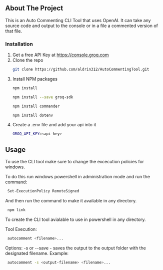 
<!-- ABOUT THE PROJECT -->
## About The Project
This is an Auto Commenting CLI Tool that uses OpenAI. It can take any source code and output to the console or in a file a commented version of that file.

### Installation

1. Get a free API Key at  https://console.groq.com
2. Clone the repo
   ```sh
   git clone https://github.com/aldrin312/AutoCommentingTool.git
   ```
3. Install NPM packages
   ```sh
   npm install
   ```
   ```sh
   npm install --save groq-sdk
   ```
   ```sh
   npm install commander
   ```
   ```sh
   npm install dotenv
   ```
4. Create a .env file and add your api into it
    ```sh
    GROQ_API_KEY=<api-key>
   ```
<!-- USAGE EXAMPLES -->
## Usage

To use the CLI tool make sure to change the excecution policies for windows.

To do this run windows powershell in administration mode and run the command:
   ```sh
    Set-ExecutionPolicy RemoteSigned
   ```
And then run the command to make it available in any directory.
   ```sh
    npm link
   ```
To create the CLI tool avialable to use in powershell in any directory.

Tool Execution:
   ```sh
    autocomment <filename>...
   ```
Options:
    -s or --save <output-filename> - saves the output to the output folder with the designated filename.
   Example:
   ```sh
    autocomment -s <output-filename> <filename>...
   ```




